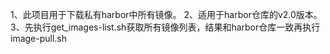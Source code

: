 1、此项目用于下载私有harbor中所有镜像。
2、适用于harbor仓库的v2.0版本。
3、先执行get_images-list.sh获取所有镜像列表，结果和harbor仓库一致再执行image-pull.sh
